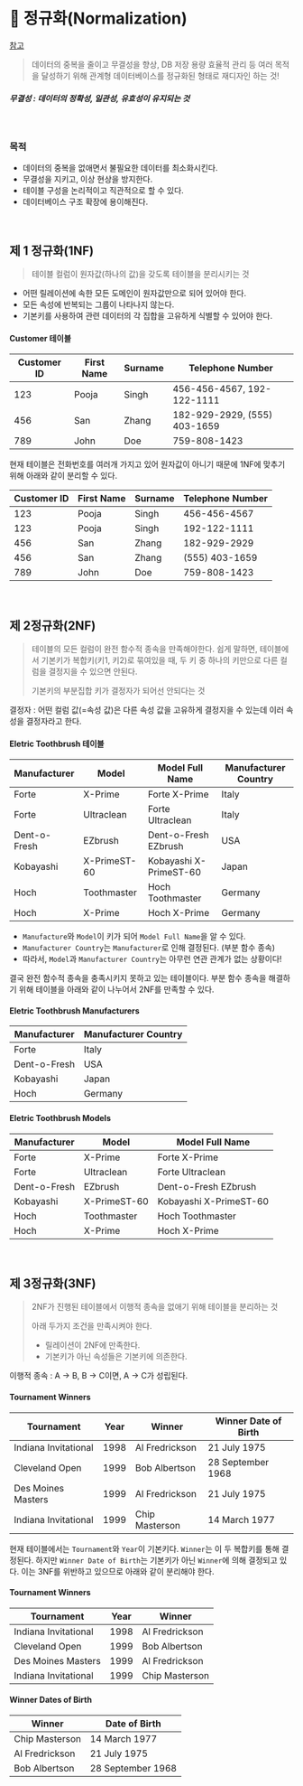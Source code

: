 # 🌱 정규화(Normalization)

[참고](https://gyoogle.dev/blog/computer-science/data-base/Normalization.html)

> 데이터의 중복을 줄이고 무결성을 향상, DB 저장 용량 효율적 관리 등 여러 목적을 달성하기 위해 관계형 데이터베이스를 정규화된 형태로 재디자인 하는 것!

##### 무결성 : 데이터의 정확성, 일관성, 유효성이 유지되는 것

<br>

### 목적

- 데이터의 중복을 없애면서 불필요한 데이터를 최소화시킨다.
- 무결성을 지키고, 이상 현상을 방지한다.
- 테이블 구성을 논리적이고 직관적으로 할 수 있다.
- 데이터베이스 구조 확장에 용이해진다.



<br>

## 제 1 정규화(1NF)

> 테이블 컬럼이 원자값(하나의 값)을 갖도록 테이블을 분리시키는 것

- 어떤 릴레이션에 속한 모든 도메인이 원자값만으로 되어 있어야 한다.
- 모든 속성에 반복되는 그룹이 나타나지 않는다.
- 기본키를 사용하여 관련 데이터의 각 집합을 고유하게 식별할 수 있어야 한다.

#### Customer 테이블

| Customer ID | First Name | Surname | Telephone Number             |
| ----------- | ---------- | ------- | ---------------------------- |
| 123         | Pooja      | Singh   | 456-456-4567, 192-122-1111   |
| 456         | San        | Zhang   | 182-929-2929, (555) 403-1659 |
| 789         | John       | Doe     | 759-808-1423                 |

현재 테이블은 전화번호를 여러개 가지고 있어 원자값이 아니기 때문에 1NF에 맞추기 위해 아래와 같이 분리할 수 있다.

| Customer ID | First Name | Surname | Telephone Number |
| ----------- | ---------- | ------- | ---------------- |
| 123         | Pooja      | Singh   | 456-456-4567     |
| 123         | Pooja      | Singh   | 192-122-1111     |
| 456         | San        | Zhang   | 182-929-2929     |
| 456         | San        | Zhang   | (555) 403-1659   |
| 789         | John       | Doe     | 759-808-1423     |

<br>

## 제 2정규화(2NF)

> 테이블의 모든 컬럼이 완전 함수적 종속을 만족해야한다. 쉽게 말하면, 테이블에서 기본키가 복합키(키1, 키2)로 묶여있을 때, 두 키 중 하나의 키만으로 다른 컬럼을 결정지을 수 있으면 안된다. 
>
> 기본키의 부분집합 키가 결정자가 되어선 안되다는 것

결정자 : 어떤 컬럼 값(=속성 값)은 다른 속성 값을 고유하게 결정지을 수 있는데 이러 속성을 결정자라고 한다.

#### Eletric Toothbrush 테이블

| Manufacturer | Model        | Model Full Name        | Manufacturer Country |
| ------------ | ------------ | ---------------------- | -------------------- |
| Forte        | X-Prime      | Forte X-Prime          | Italy                |
| Forte        | Ultraclean   | Forte Ultraclean       | Italy                |
| Dent-o-Fresh | EZbrush      | Dent-o-Fresh EZbrush   | USA                  |
| Kobayashi    | X-PrimeST-60 | Kobayashi X-PrimeST-60 | Japan                |
| Hoch         | Toothmaster  | Hoch Toothmaster       | Germany              |
| Hoch         | X-Prime      | Hoch X-Prime           | Germany              |

- `Manufacture`와 `Model`이 키가 되어 `Model Full Name`을 알 수 있다.
- `Manufacturer Country`는 `Manufacturer`로 인해 결정된다. (부분 함수 종속)
- 따라서, `Model`과 `Manufacturer Country`는 아무런 연관 관계가 없는 상황이다!

결국 완전 함수적 종속을 충족시키지 못하고 있는 테이블이다. 부분 함수 종속을 해결하기 위해 테이블을 아래와 같이 나누어서 2NF를 만족할 수 있다. 

#### Eletric Toothbrush Manufacturers

| Manufacturer | Manufacturer Country |
| ------------ | -------------------- |
| Forte        | Italy                |
| Dent-o-Fresh | USA                  |
| Kobayashi    | Japan                |
| Hoch         | Germany              |

#### Eletric Toothbrush Models

| Manufacturer | Model        | Model Full Name        |
| ------------ | ------------ | ---------------------- |
| Forte        | X-Prime      | Forte X-Prime          |
| Forte        | Ultraclean   | Forte Ultraclean       |
| Dent-o-Fresh | EZbrush      | Dent-o-Fresh EZbrush   |
| Kobayashi    | X-PrimeST-60 | Kobayashi X-PrimeST-60 |
| Hoch         | Toothmaster  | Hoch Toothmaster       |
| Hoch         | X-Prime      | Hoch X-Prime           |

<br>

## 제 3정규화(3NF)

> 2NF가 진행된 테이블에서 이행적 종속을 없애기 위해 테이블을 분리하는 것
>
> 아래 두가지 조건을 만족시켜야 한다.
>
> - 릴레이션이 2NF에 만족한다.
> - 기본키가 아닌 속성들은 기본키에 의존한다. 

이행적 종속 : A -> B, B -> C이면, A -> C가 성립된다.

#### Tournament Winners

| Tournament           | Year | Winner         | Winner Date of Birth |
| -------------------- | ---- | -------------- | -------------------- |
| Indiana Invitational | 1998 | Al Fredrickson | 21 July 1975         |
| Cleveland Open       | 1999 | Bob Albertson  | 28 September 1968    |
| Des Moines Masters   | 1999 | Al Fredrickson | 21 July 1975         |
| Indiana Invitational | 1999 | Chip Masterson | 14 March 1977        |

현재 테이블에서는 `Tournament`와 `Year`이 기본키다. `Winner`는 이 두 복합키를 통해 결정된다. 하지만 `Winner Date of Birth`는 기본키가 아닌 `Winner`에 의해 결정되고 있다. 이는 3NF를 위반하고 있으므로 아래와 같이 분리해야 한다. 

#### Tournament Winners

| Tournament           | Year | Winner         |
| -------------------- | ---- | -------------- |
| Indiana Invitational | 1998 | Al Fredrickson |
| Cleveland Open       | 1999 | Bob Albertson  |
| Des Moines Masters   | 1999 | Al Fredrickson |
| Indiana Invitational | 1999 | Chip Masterson |

#### Winner Dates of Birth

| Winner         | Date of Birth     |
| -------------- | ----------------- |
| Chip Masterson | 14 March 1977     |
| Al Fredrickson | 21 July 1975      |
| Bob Albertson  | 28 September 1968 |

